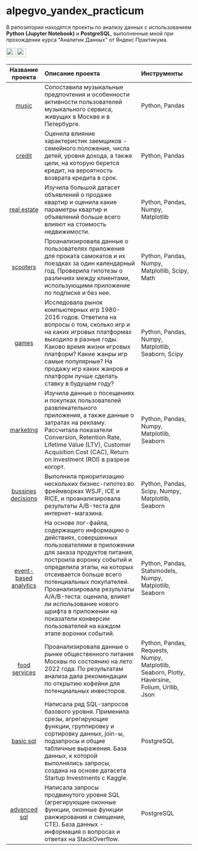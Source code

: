 # alpegvo_yandex_practicum

В репозитории находятся проекты по анализу данных с использованием **Python (Jupyter Notebook)** и **PostgreSQL**, выполненные мной при прохождении курса "Аналитик Данных" от Яндекс Практикума.

<p>
<img src="https://img.shields.io/badge/Jupyter-F37626.svg?&style=for-the-badge&logo=Jupyter&logoColor=white" height="25"> <img src="https://img.shields.io/badge/PostgreSQL-316192?style=for-the-badge&logo=postgresql&logoColor=white" height="25">
</p>

| Название проекта |Описание проекта|Инструменты|
|:----------------:|:-------|:---|
|<a href="https://github.com/alpegvo/alpegvo_yp/tree/main/music">music</a>| Сопоставила музыкальные предпочтения и особенности активности пользователей музыкального сервиса, живущих в Москве и в Петербурге. | Python, Pandas |
|<a href="https://github.com/alpegvo/alpegvo_yp/tree/main/credit">credit</a>| Оценила влияние характеристик заемщиков -  семейного положения, числа детей, уровня дохода, а также цели, на которую берется кредит, на вероятность возврата кредита в срок. | Python, Pandas|
|<a href="https://github.com/alpegvo/alpegvo_yp/tree/main/real_estate">real estate</a>| Изучила большой датасет объявлений о продаже квартир и оценила какие параметры квартир и объявлений больше всего влияют на стоимость недвижимости. |Python, Pandas, Numpy, Matplotlib|
|<a href="https://github.com/alpegvo/alpegvo_yp/tree/main/scooters">scooters</a>| Проанализировала данные о пользователях приложения для проката самокатов и их поездках за один календарный год. Проверила гипотезы о различиях между клиентами, использующими приложение по подписке и без нее. |Python, Pandas, Numpy, Matplotlib, Scipy, Math|
|<a href="https://github.com/alpegvo/alpegvo_yp/tree/main/games">games</a>| Исследовала рынок компьютерных игр 1980-2016 годов. Ответила на вопросы о том, сколько игр и на каких игровых платформах выходило в разные годы. Каково время жизни игровых платформ? Какие жанры игр самые популярные? На продажу игр каких жанров и платформ лучше сделать ставку в будущем году? |Python, Pandas, Numpy, Matplotlib, Seaborn, Scipy|
|<a href="https://github.com/alpegvo/alpegvo_yp/tree/main/marketing">marketing</a>| Изучила данные о посещениях и покупках пользователей развлекательного приложения, а также данные о затратах на рекламу. Рассчитала показатели Conversion, Retention Rate, Lifetime Value (LTV), Customer Acqusition Cost (CAC), Return on Investment (ROI) в разрезе когорт. |Python, Pandas, Numpy, Matplotlib, Seaborn|
|<a href="https://github.com/alpegvo/alpegvo_yp/tree/main/bussines_decisions">bussines decisions</a>|Выполнила приоритизацию нескольких бизнес-гипотез во фреймворках WSJF, ICE и RICE, и проанализировала результаты A/B-теста для интернет-магазина. |Python, Pandas, Scipy, Numpy, Matplotlib, Seaborn|
|<a href="https://github.com/alpegvo/alpegvo_yp/tree/main/event_based_analytics">event-based analytics</a>|На основе лог-файла, содержащего информацию о действиях, совершенных пользователями в приложении для заказа продуктов питания, построила воронку событий и определила этапы, на которых отсеивается больше всего потенциальных покупателей. Проанализировала результаты А/А/B-теста: оценила, влияет ли использование нового шрифта в приложении на показатели конверсии пользователей на каждом этапе воронки событий.|Python, Pandas, Statsmodels, Numpy, Matplotlib, Seaborn|
|<a href="https://github.com/alpegvo/alpegvo_yp/tree/main/food_services">food services</a>|Проанализировала данные о рынке общественного питания Москвы по состоянию на лето 2022 года. По результатам анализа дала рекомендации по открытию кофейни для потенциальных инвесторов.|Python, Pandas, Requests, Numpy, Matplotlib, Seaborn, Plotly, Haversine, Folium, Urllib, Json|
|<a href="https://github.com/alpegvo/alpegvo_yp/tree/main/basic_sql">basic sql</a>| Написала ряд SQL-запросов базового уровня. Применила срезы, агрегирующие функции, группировку и сортировку данных, join-ы, подзапросы и общие табличные выражения. База данных, к которой выполнялись запросы, создана на основе датасета Startup Investments с Kaggle.|PostgreSQL|
|<a href="https://github.com/alpegvo/alpegvo_yp/tree/main/advanced_sql">advanced sql</a>| Написала запросы продвинутого уровня SQL (агрегирующие оконные функции, оконные функции ранжирования и смещения, CTE). База данных - информация о вопросах и ответах на StackOverflow.|PostgreSQL|

<!--
Python:
1. **alpegvo_yp/music** - проект, в котором сопоставляются музыкальные предпочтения и особенности активности пользователей музыкального сервиса, живущих в Москве и в Петербурге
2. **alpegvo_yp/credit** -  проект, посвященный анализу влияния некоторых характеристик заемщиков (количества детей, семейного положения, уровня дохода), а также цели, на которую берется кредит, на вероятность возврата кредита.
3. **alpegvo_yp/real_estate** - анализ большого датасета объявлений о продаже квартир в Санкт-Петербурге и Ленинградской области.
4. **alpegvo_yp/scooters** - в проекте проанализированы данные сервиса проката самокатов, а именно: информация о пользователях из нескольких городов и об их поездках за один календарный год. Проверен ряд гипотез, которые могут помочь сервису зарабатывать больше.
5. **alpegvo_yp/games** - анализ рынка компьютерных игр по данным о продажах, оценках пользователей и экспертов, а также жанрах и платформах, на которых выходили игры. Сделаны предположения о том, какие игры будут актуальны в ближайшее время в разных регионах мира. Данные взяты из открытых источников.
6. **alpegvo_yp/marketing** - в проекте проанализированы данные о посещениях и покупках пользователей развлекательного приложения, а также данные о затратах на рекламу. Выполнены расчеты таких показателей как Conversion, Retention Rate, Lifetime Value (LTV), Customer Acqusition Cost (CAC), Return on Investment (ROI).
7. **alpegvo_yp/bussines_decisions** - приоритизация бизнес-гипотез и анализ A/B-теста для интернет-магазина.
8. **alpegvo/event_based_analytics** - на основе лог-файла, содержащего информацию о действиях, совершенных пользователями в приложении для заказа продуктов питания, построена воронка событий и определены этапы, на которых отсеивается больше всего потенциальных покупателей. Выполнен анализ результатов А/А/B-теста: оценено влияние использования нового шрифта в приложении на показатели конверсии пользователей на каждом этапе воронки событий.

SQL:
1. **alpegvo_yp/basic_sql** - решены 23 задачи базового уровня SQL (срезы, агрегирующие функции, группировка и сортировка данных, join-ы, подзапросы и общие табличные выражения). База данных, к которой выполняются запросы, создана на основе датасета Startup Investments с Kaggle.
2. **alpegvo_yp/advanced_sql** - решено 20 задач продвинутого уровня SQL (агрегирующие оконные функции, оконные функции ранжирования и смещения). База данных - информация о вопросах и ответах на StackOverflow.
-->
